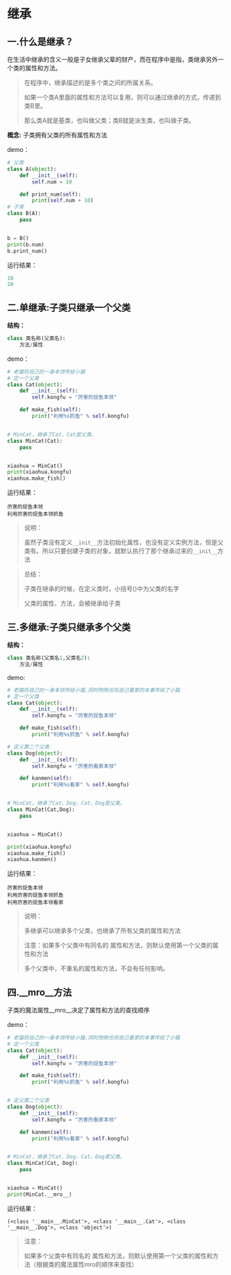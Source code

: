 # 继承

## 一.什么是继承？

在生活中继承的含义一般是子女继承父辈的财产，而在程序中是指，类继承另外一个类的属性和方法。

> 在程序中，继承描述的是多个类之间的所属关系。
>
> 如果一个类A里面的属性和方法可以复用，则可以通过继承的方式，传递到类B里。
>
> 那么类A就是基类，也叫做父类；类B就是派生类，也叫做子类。

**概念:** 子类拥有父类的所有属性和方法

demo：

```python
# 父类
class A(object):
    def __init__(self):
        self.num = 10

    def print_num(self):
        print(self.num + 10)
# 子类
class B(A):
    pass


b = B()
print(b.num) 
b.print_num()
```

运行结果：

```python
10
20
```

## 二.单继承:子类只继承一个父类

**结构：**

```python
class 类名称(父类名):
    方法/属性
```

demo：

```python
# 老猫将自己的一身本领传给小猫
# 定一个父类
class Cat(object):
    def __init__(self):
        self.kongfu = "厉害的捉鱼本领"

    def make_fish(self):
        print("利用%s抓鱼" % self.kongfu)


# MinCat，继承了Cat，Cat是父类。
class MinCat(Cat):
    pass


xiaohua = MinCat()
print(xiaohua.kongfu)
xiaohua.make_fish()
```

运行结果：

```
厉害的捉鱼本领
利用厉害的捉鱼本领抓鱼
```

> 说明：
>
> 虽然子类没有定义`__init__`方法初始化属性，也没有定义实例方法，但是父类有。所以只要创建子类的对象，就默认执行了那个继承过来的`__init__`方法

> 总结：
>
> 子类在继承的时候，在定义类时，小括号()中为父类的名字
>
> 父类的属性、方法，会被继承给子类

## 三.多继承:子类只继承多个父类

**结构：**

```python
class 类名称(父类名1,父类名2):
    方法/属性
```

demo:

```python
# 老猫将自己的一身本领传给小猫,同时狗狗也将自己看家的本事传给了小猫
# 定一个父类
class Cat(object):
    def __init__(self):
        self.kongfu = "厉害的捉鱼本领"

    def make_fish(self):
        print("利用%s抓鱼" % self.kongfu)

# 定义第二个父类
class Dog(object):
    def __init__(self):
        self.kongfu = "厉害的看家本领"

    def kanmen(self):
        print("利用%s看家" % self.kongfu)


# MinCat，继承了Cat、Dog，Cat、Dog是父类。
class MinCat(Cat,Dog):
    pass


xiaohua = MinCat()

print(xiaohua.kongfu)
xiaohua.make_fish()
xiaohua.kanmen()

```

运行结果：

```
厉害的捉鱼本领
利用厉害的捉鱼本领抓鱼
利用厉害的捉鱼本领看家
```

> 说明：
>
> 多继承可以继承多个父类，也继承了所有父类的属性和方法
>
> 注意：如果多个父类中有同名的 属性和方法，则默认使用第一个父类的属性和方法
>
> 多个父类中，不重名的属性和方法，不会有任何影响。

## 四.\__mro__方法

子类的魔法属性\__mro__决定了属性和方法的查找顺序

demo：

```python
# 老猫将自己的一身本领传给小猫,同时狗狗也将自己看家的本事传给了小猫
# 定一个父类
class Cat(object):
    def __init__(self):
        self.kongfu = "厉害的捉鱼本领"

    def make_fish(self):
        print("利用%s抓鱼" % self.kongfu)


# 定义第二个父类
class Dog(object):
    def __init__(self):
        self.kongfu = "厉害的看家本领"

    def kanmen(self):
        print("利用%s看家" % self.kongfu)


# MinCat，继承了Cat、Dog，Cat、Dog是父类。
class MinCat(Cat, Dog):
    pass


xiaohua = MinCat()
print(MinCat.__mro__)
```

运行结果：

```
(<class '__main__.MinCat'>, <class '__main__.Cat'>, <class '__main__.Dog'>, <class 'object'>)
```

> 注意：
>
> 如果多个父类中有同名的 属性和方法，则默认使用第一个父类的属性和方法（根据类的魔法属性mro的顺序来查找）

